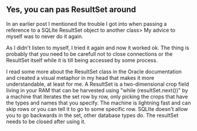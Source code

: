 ## Yes, you can pas ResultSet around

In an earlier post I mentioned the trouble I got into when passing a reference to a SQLIte ResultSet object to another class> My advice to myself was to never do it again.

As I didn't listen to myself, I tried it again and now it worked ok. The thing is probably that you need to be carefull not to close connections or the ResultSet itself while it is till being accessed by some process.

I read some more about the ResultSet class in the Oracle documentation and created a visual metaphor in my head that makes it more understandable, at least for me. A ResultSet is a two-dimensional crop field living in your RAM that can be harvested using "while (resultSet.next())" by a machine that iterates the set row by row, only picking the crops that have the types and names that you specify. The machine is lightning fast and can skip rows or you can tell it to go to some specific row. SQLIte doesn't allow you to go backwards in the set, other database types do. The resultSet needs to be closed after using it.